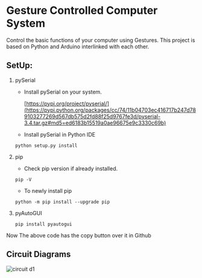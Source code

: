 # Gesture Controlled Computer System
Control the basic functions of your computer using Gestures. This project is based on Python and Arduino interlinked with each other.

## SetUp:
1. pySerial
   - Install pySerial on your system.
   
        [https://pypi.org/project/pyserial/](https://pypi.python.org/packages/cc/74/11b04703ec416717b247d789103277269d567db575d2fd88f25d9767fe3d/pyserial-3.4.tar.gz#md5=ed6183b15519a0ae96675e9c3330c69b)
   - Install pySerial in Python IDE
    ```
    python setup.py install 
    ```

2. pip
   - Check pip version if already installed.
    ``` 
    pip -V 
    ```
   - To newly install pip 
    ``` 
    python -m pip install --upgrade pip 
    ```

3. pyAutoGUI
   ``` 
   pip install pyautogui 
   ```

Now The above code has the copy button over it in Github

## Circuit Diagrams

![circuit d1](https://user-images.githubusercontent.com/72393587/183828354-a918ab85-cc4c-42e1-acaf-385e64c96131.jpg)
